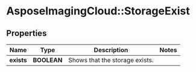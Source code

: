 # AsposeImagingCloud::StorageExist

## Properties
Name | Type | Description | Notes
------------ | ------------- | ------------- | -------------
**exists** | **BOOLEAN** | Shows that the storage exists.              | 


